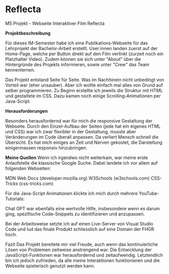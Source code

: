 # Reflecta

M5 Projekt - Webseite Interaktiver Film Reflecta

<b>Projektbeschreibung</b>

Für dieses IM-Semester habe ich eine Publikations-Webseite für das Lehrprojekt der Bachelor-Arbeit erstellt. User:innen landen zuerst auf der Home-Page, welche per Button direkt auf den Film verlinkt (zurzeit noch ein Platzhalter Video). Zudem können sie sich unter "About" über die Hintergründe des Projekts informieren, sowie unter "Crew" das Team kennenlernen.

Das Projekt entstand Seite für Seite. Was im Nachhinein nicht unbedingt von Vorteil war (eher unsauber). Aber ich wollte einfach mal alles von Grund auf selber programmieren.
Zu Beginn erstellte ich jeweils die Struktur mit HTML und gestaltete im CSS. Dazu kamen noch einige Scrolling-Animationen per Java-Script. 

<b>Herausforderungen</b>

Besonders herausfordernd war für mich die responsive Gestaltung der Webseite. Durch den Einzel-Aufbau der Seiten (jede hat ein eigenes HTML und CSS) war ich zwar flexibler in der Gestaltung, musste aber Veränderungen im Code überall anpassen. Da verliert Mensch schnell die Übersicht. Es hat mich einiges an Zeit und Nerven gekostet, die Darstellung einigermassen responsiv hinzubringen. 

<b>Meine Quellen</b>
Wenn ich irgendwo nicht weiterkam, war meine erste Anlaufstelle die klassische Google Suche. 
Dabei landete ich vor allem auf folgenden Webseiten:

MDN Web Docs (developer.mozilla.org)
W3Schools (w3schools.com)
CSS-Tricks (css-tricks.com)

Für die Java-Script Animationen klickte ich mich durch mehrere YouTube-Tutorials:

Chat GPT war ebenfalls eine wertvolle Hilfe, insbesondere wenn es darum ging, spezifische Code-Snippets zu identifizieren und anzupassen.

Bei der Arbeitsweise setzte ich auf einen Live-Server von Visual Studio Code und lud das finale Produkt schliesslich auf eine Domain der FHGR hoch.

Fazit
Das Projekt bereitete mir viel Freude, auch wenn das kontinuierliche Lösen von Problemen zeitweise anstrengend war. Die Entwicklung der JavaScript-Funktionen war herausfordernd und zeitaufwendig. Letztendlich bin ich jedoch zufrieden, da alle meine Interaktionen funktionieren und die Webseite spielerisch genutzt werden kann.
